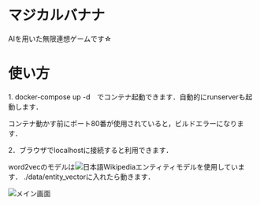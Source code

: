 <h1>マジカルバナナ</h1>
AIを用いた無限連想ゲームです☆

<h1>使い方</h1>
1. docker-compose up -d　でコンテナ起動できます．自動的にrunserverも起動します．

コンテナ動かす前にポート80番が使用されていると，ビルドエラーになります．

2．ブラウザでlocalhostに接続すると利用できます．

word2vecのモデルは![日本語Wikipediaエンティティモデル](http://www.cl.ecei.tohoku.ac.jp/~m-suzuki/jawiki_vector/)を使用しています．
./data/entity_vectorに入れたら動きます．

![メイン画面]()
